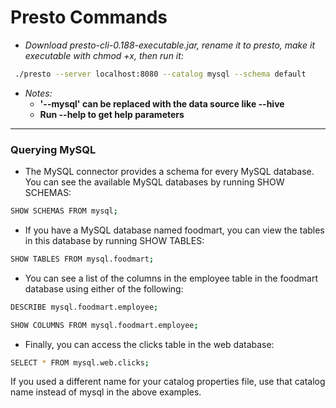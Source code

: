 # Presto Commands

 - *Download presto-cli-0.188-executable.jar, rename it to presto, make it executable with chmod +x, then run it:*

```bash
 ./presto --server localhost:8080 --catalog mysql --schema default
```
  - *Notes:*
	- __'--mysql' can be replaced with the data source like --hive__
	- __Run --help to get help parameters__
---

### Querying MySQL

 - The MySQL connector provides a schema for every MySQL database. You can see the available MySQL databases by running SHOW SCHEMAS:
```bash
SHOW SCHEMAS FROM mysql;
```
 
 - If you have a MySQL database named foodmart, you can view the tables in this database by running SHOW TABLES:
```bash
SHOW TABLES FROM mysql.foodmart;
```
 
 - You can see a list of the columns in the employee table in the foodmart database using either of the following:
```bash
DESCRIBE mysql.foodmart.employee;

SHOW COLUMNS FROM mysql.foodmart.employee;
```
 
 - Finally, you can access the clicks table in the web database:
```bash
SELECT * FROM mysql.web.clicks;
```

If you used a different name for your catalog properties file, use that catalog name instead of mysql in the above examples.
